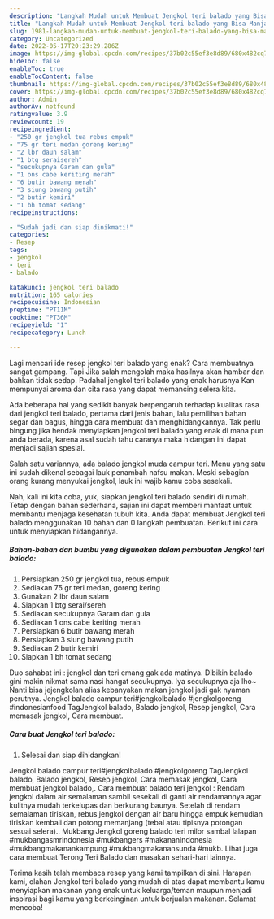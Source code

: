 ```yaml
---
description: "Langkah Mudah untuk Membuat Jengkol teri balado yang Bisa Manjain Lidah, Buat Buka Puasa Sempurna"
title: "Langkah Mudah untuk Membuat Jengkol teri balado yang Bisa Manjain Lidah, Buat Buka Puasa Sempurna"
slug: 1981-langkah-mudah-untuk-membuat-jengkol-teri-balado-yang-bisa-manjain-lidah-buat-buka-puasa-sempurna
category: Uncategorized
date: 2022-05-17T20:23:29.286Z
image: https://img-global.cpcdn.com/recipes/37b02c55ef3e8d89/680x482cq70/jengkol-teri-balado-foto-resep-utama.jpg
hideToc: false
enableToc: true
enableTocContent: false
thumbnail: https://img-global.cpcdn.com/recipes/37b02c55ef3e8d89/680x482cq70/jengkol-teri-balado-foto-resep-utama.jpg
cover: https://img-global.cpcdn.com/recipes/37b02c55ef3e8d89/680x482cq70/jengkol-teri-balado-foto-resep-utama.jpg
author: Admin
authorAv: notfound
ratingvalue: 3.9
reviewcount: 19
recipeingredient:
- "250 gr jengkol tua rebus empuk"
- "75 gr teri medan goreng kering"
- "2 lbr daun salam"
- "1 btg seraisereh"
- "secukupnya Garam dan gula"
- "1 ons cabe keriting merah"
- "6 butir bawang merah"
- "3 siung bawang putih"
- "2 butir kemiri"
- "1 bh tomat sedang"
recipeinstructions:

- "Sudah jadi dan siap dinikmati!"
categories:
- Resep
tags:
- jengkol
- teri
- balado

katakunci: jengkol teri balado 
nutrition: 165 calories
recipecuisine: Indonesian
preptime: "PT11M"
cooktime: "PT36M"
recipeyield: "1"
recipecategory: Lunch

---
```



Lagi mencari ide resep jengkol teri balado yang enak? Cara membuatnya sangat gampang. Tapi Jika salah mengolah maka hasilnya akan hambar dan bahkan tidak sedap. Padahal jengkol teri balado yang enak harusnya Kan mempunyai aroma dan cita rasa yang dapat memancing selera kita.


Ada beberapa hal yang sedikit banyak berpengaruh terhadap kualitas rasa dari jengkol teri balado, pertama dari jenis bahan, lalu pemilihan bahan segar dan bagus, hingga cara membuat dan menghidangkannya. Tak perlu bingung jika hendak menyiapkan jengkol teri balado yang enak di mana pun anda berada, karena asal sudah tahu caranya maka hidangan ini dapat menjadi sajian spesial.

Salah satu variannya, ada balado jengkol muda campur teri. Menu yang satu ini sudah dikenal sebagai lauk penambah nafsu makan. Meski sebagian orang kurang menyukai jengkol, lauk ini wajib kamu coba sesekali.


Nah, kali ini kita coba, yuk, siapkan jengkol teri balado sendiri di rumah. Tetap dengan bahan sederhana, sajian ini dapat memberi manfaat untuk membantu menjaga kesehatan tubuh kita. Anda dapat membuat Jengkol teri balado menggunakan 10 bahan dan 0 langkah pembuatan. Berikut ini cara untuk menyiapkan hidangannya.

<!--inarticleads1-->

##### Bahan-bahan dan bumbu yang digunakan dalam pembuatan Jengkol teri balado:

1. Persiapkan 250 gr jengkol tua, rebus empuk
1. Sediakan 75 gr teri medan, goreng kering
1. Gunakan 2 lbr daun salam
1. Siapkan 1 btg serai/sereh
1. Sediakan secukupnya Garam dan gula
1. Sediakan 1 ons cabe keriting merah
1. Persiapkan 6 butir bawang merah
1. Persiapkan 3 siung bawang putih
1. Sediakan 2 butir kemiri
1. Siapkan 1 bh tomat sedang


Duo sahabat ini : jengkol dan teri emang gak ada matinya. Dibikin balado gini makin nikmat sama nasi hangat secukupnya. Iya secukupnya aja lho~ Nanti bisa jejengkolan alias kebanyakan makan jengkol jadi gak nyaman perutnya. Jengkol balado campur teri#jengkolbalado #jengkolgoreng #indonesianfood TagJengkol balado, Balado jengkol, Resep jengkol, Cara memasak jengkol, Cara membuat. 

<!--inarticleads2-->

##### Cara buat Jengkol teri balado:


1. Selesai dan siap dihidangkan!

Jengkol balado campur teri#jengkolbalado #jengkolgoreng TagJengkol balado, Balado jengkol, Resep jengkol, Cara memasak jengkol, Cara membuat jengkol balado,. Cara membuat balado teri jengkol : Rendam jengkol dalam air semalaman sambil sesekali di ganti air rendamannya agar kulitnya mudah terkelupas dan berkurang baunya. Setelah di rendam semalaman tiriskan, rebus jengkol dengan air baru hingga empuk kemudian tiriskan kembali dan potong memanjang (tebal atau tipisnya potongan sesuai selera).. Mukbang Jengkol goreng balado teri milor sambal lalapan #mukbangasmrindonesia #mukbangers #makananindonesia #mukbangmakanankampung #mukbangmakanansunda #mukb. Lihat juga cara membuat Terong Teri Balado dan masakan sehari-hari lainnya. 

Terima kasih telah membaca resep yang kami tampilkan di sini. Harapan kami, olahan Jengkol teri balado yang mudah di atas dapat membantu kamu menyiapkan makanan yang enak untuk keluarga/teman maupun menjadi inspirasi bagi kamu yang berkeinginan untuk berjualan makanan. Selamat mencoba!
